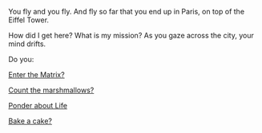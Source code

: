 You fly and you fly. And fly so far that you
end up in Paris, on top of the Eiffel Tower.

How did I get here?  What is my mission? As you gaze across the city, your mind drifts. 

Do you:

[Enter the Matrix?](../../matrix/matrix.md)

[Count the marshmallows?](../../count-the-marshmellows/count-the-marshmellows.md)

[Ponder about Life](../../ponder/ponder-about-life.md)

[Bake a cake?](../../dance/bake-a-cake/bake-a-cake.md)